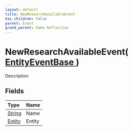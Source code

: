 ```yaml
---
layout: default
title: NewResearchAvailableEvent
has_children: false
parent: Event
grand_parent: Game Reflection
---
```

# NewResearchAvailableEvent( [ EntityEventBase ](/docs/game-reflection/events/entity_event_base) )
Description 

## Fields

| Type | Name |
|:-------------|:--------------|
| [String](/docs/game-reflection/components/string) | Name |
| [Entity](/docs/game-reflection/classes/entity) | Entity |


